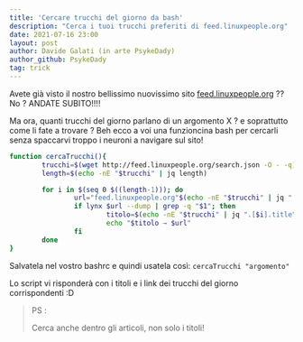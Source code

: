 ```yaml
---
title: 'Cercare trucchi del giorno da bash'
description: "Cerca i tuoi trucchi preferiti di feed.linuxpeople.org"
date: 2021-07-16 23:00
layout: post
author: Davide Galati (in arte PsykeDady)
author_github: PsykeDady
tag: trick
---
```


Avete già visto il nostro bellissimo nuovissimo sito [feed.linuxpeople.org](feed.linuxpeople.org) ?? No ? 
ANDATE SUBITO!!!! 

Ma ora, quanti trucchi del giorno parlano di un argomento X ? e soprattutto come li fate a trovare ? 
Beh ecco a voi una funzioncina bash per cercarli senza spaccarvi troppo i neuroni a navigare sul sito!

```bash
function cercaTrucchi(){
        trucchi=$(wget http://feed.linuxpeople.org/search.json -O - -q)
        length=$(echo -nE "$trucchi" | jq length)

        for i in $(seq 0 $((length-1))); do
                url="feed.linuxpeople.org"$(echo -nE "$trucchi" | jq ".[$i].url" | cut -d '"' -f 2);
                if lynx $url --dump | grep -q "$1"; then
                        titolo=$(echo -nE "$trucchi" | jq ".[$i].title")
                        echo "$titolo → $url"
                fi
        done
}
```

Salvatela nel vostro bashrc e quindi usatela così: 
`cercaTrucchi "argomento"`

Lo script vi risponderà con i titoli e i link dei trucchi del giorno corrispondenti :D 

> PS :  
>  
> Cerca anche dentro gli articoli, non solo i titoli!
